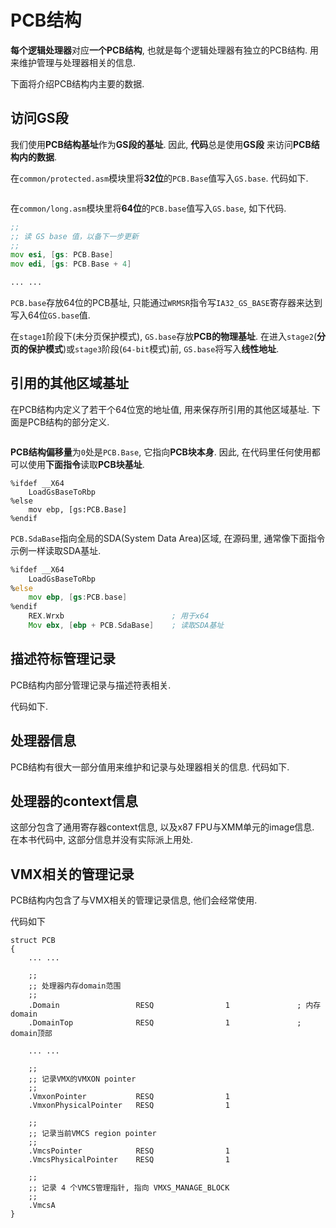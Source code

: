

# PCB结构

**每个逻辑处理器**对应**一个PCB结构**, 也就是每个逻辑处理器有独立的PCB结构. 用来维护管理与处理器相关的信息.

下面将介绍PCB结构内主要的数据.

## 访问GS段

我们使用**PCB结构基址**作为**GS段的基址**. 因此, **代码**总是使用**GS段** 来访问**PCB结构内的数据**. 

在`common/protected.asm`模块里将**32位**的`PCB.Base`值写入`GS.base`. 代码如下.

```

```

在`common/long.asm`模块里将**64位**的`PCB.base`值写入`GS.base`, 如下代码.

```asm
;;
;; 读 GS base 值，以备下一步更新
;;
mov esi, [gs: PCB.Base]
mov edi, [gs: PCB.Base + 4]

... ...


```

`PCB.base`存放64位的PCB基址, 只能通过`WRMSR`指令写`IA32_GS_BASE`寄存器来达到写入64位`GS.base`值.

在`stage1`阶段下(未分页保护模式), `GS.base`存放**PCB的物理基址**. 在进入`stage2`(**分页的保护模式**)或`stage3`阶段(`64-bit`模式)前, `GS.base`将写入**线性地址**.

## 引用的其他区域基址

在PCB结构内定义了若干个64位宽的地址值, 用来保存所引用的其他区域基址. 下面是PCB结构的部分定义.

```

```

**PCB结构偏移量**为`0`处是`PCB.Base`, 它指向**PCB块本身**. 因此, 在代码里任何使用都可以使用**下面指令**读取**PCB块基址**.

```
%ifdef __X64
    LoadGsBaseToRbp
%else
    mov ebp, [gs:PCB.Base]
%endif
```

`PCB.SdaBase`指向全局的SDA(System Data Area)区域, 在源码里, 通常像下面指令示例一样读取SDA基址.

```asm
%ifdef __X64
    LoadGsBaseToRbp
%else
    mov ebp, [gs:PCB.base]
%endif
    REX.Wrxb                        ; 用于x64
    Mov ebx, [ebp + PCB.SdaBase]    ; 读取SDA基址
```

## 描述符标管理记录

PCB结构内部分管理记录与描述符表相关.

代码如下.



## 处理器信息

PCB结构有很大一部分值用来维护和记录与处理器相关的信息. 代码如下.

## 处理器的context信息

这部分包含了通用寄存器context信息, 以及x87 FPU与XMM单元的image信息. 在本书代码中, 这部分信息并没有实际派上用处.

## VMX相关的管理记录

PCB结构内包含了与VMX相关的管理记录信息, 他们会经常使用.

代码如下

```
struct PCB
{
    ... ...

    ;;
    ;; 处理器内存domain范围
    ;;
    .Domain                 RESQ                1               ; 内存domain
    .DomainTop              RESQ                1               ; domain顶部

    ... ...

    ;;
    ;; 记录VMX的VMXON pointer
    ;;
    .VmxonPointer           RESQ                1
    .VmxonPhysicalPointer   RESQ                1

    ;;
    ;; 记录当前VMCS region pointer
    ;;
    .VmcsPointer            RESQ                1
    .VmcsPhysicalPointer    RESQ                1

    ;;
    ;; 记录 4 个VMCS管理指针, 指向 VMXS_MANAGE_BLOCK
    ;;
    .VmcsA
}
